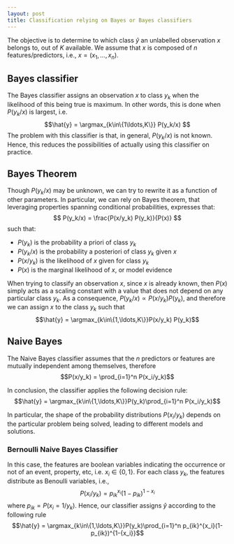 ```yaml
---
layout: post
title: Classification relying on Bayes or Bayes classifiers
---
```


The objective is to determine to which class $\hat{y}$ an unlabelled observation $x$ belongs to,  out of $K$ available. We assume that $x$ is composed of $n$ features/predictors, i.e., $x=(x_1,\ldots,x_n)$.

## Bayes classifier
The Bayes classifier assigns an observation $x$ to class $y_k$ when the likelihood of this being true is maximum. In other words, this is done when $P(y_k/x)$ is largest, i.e. 
$$\hat{y} = \argmax_{k\in\{1\ldots,K\}} P(y_k/x) $$ The problem with this classifier is that, in general, $P(y_k/x)$ is not known. Hence, this reduces the possibilities of actually using this classifier on practice.

## Bayes Theorem

Though $P(y_k/x)$ may be unknown,  we can try to rewrite it as a function of other parameters. In particular, we can rely on Bayes theorem, that leveraging properties spanning conditional probabilities, expresses that: $$ P(y_k/x) = \frac{P(x/y_k) P(y_k)}{P(x)} $$ such that:
   - $P(y_k)$ is the probability a priori of class $y_k$
   - $P(y_k/x)$ is the probability a posteriori of class $y_k$ given $x$
   - $P(x/y_k)$ is the likelihood of $x$ given for class $y_k$
   - $P(x)$ is the marginal likelihood of $x$, or model evidence
 
When trying to classify an observation $x$, since $x$  is already known, then $P(x)$ simply acts as a scaling constant with a value that does not depend on any particular class $y_k$. As a consequence, $P(y_k/x) \propto P(x/y_k) P(y_k)$, and therefore we can assign $x$ to the class $y_k$ such that $$\hat{y} = \argmax_{k\in\{1,\ldots,K\}}P(x/y_k) P(y_k)$$

## Naive Bayes

The Naive Bayes classifier assumes that the $n$ predictors or features are mutually independent among themselves, therefore $$P(x/y_k) = \prod_{i=1}^n P(x_i/y_k)$$

In conclusion, the classifier applies the following decision rule:  $$\hat{y} = \argmax_{k\in\{1,\ldots,K\}}P(y_k)\prod_{i=1}^n P(x_i/y_k)$$

In particular, the shape of the probability distributions $P(x_i/y_k)$ depends on the particular problem being solved, leading to different models and solutions.

### Bernoulli Naive Bayes Classifier

In this case, the features are boolean variables indicating the occurrence or not of an event, property, etc, i.e. $x_i \in \{0,1\}$. For each class $y_k$, the features distribute as Benoulli variables, i.e., $$P(x_i / y_k) = p_{ik}^{x_i}(1-p_{ik})^{1-{x_i}}$$ where $p_{ik} = P(x_i = 1/ y_k)$. Hence, our classifier assigns $\hat{y}$ according to the following rule $$\hat{y} = \argmax_{k\in\{1,\ldots,K\}}P(y_k)\prod_{i=1}^n  p_{ik}^{x_i}(1-p_{ik})^{1-{x_i}}$$
